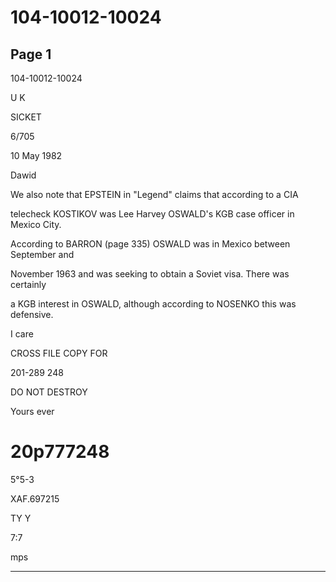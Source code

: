 # 104-10012-10024

## Page 1

104-10012-10024

U K

SICKET

6/705

10 May 1982

Dawid

We also note that EPSTEIN in "Legend" claims that according to a CIA

telecheck KOSTIKOV was Lee Harvey OSWALD's KGB case officer in Mexico City.

According to BARRON (page 335) OSWALD was in Mexico between September and

November 1963 and was seeking to obtain a Soviet visa. There was certainly

a KGB interest in OSWALD, although according to NOSENKO this was defensive.

I care

CROSS FILE COPY FOR

201-289 248

DO NOT DESTROY

Yours ever

# 20p777248

5°5-3

XAF.697215

TY Y

7:7

mps

---

